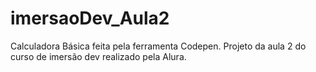 # imersaoDev_Aula2
Calculadora Básica feita pela ferramenta Codepen. Projeto da aula 2 do curso de imersão dev realizado pela Alura.

